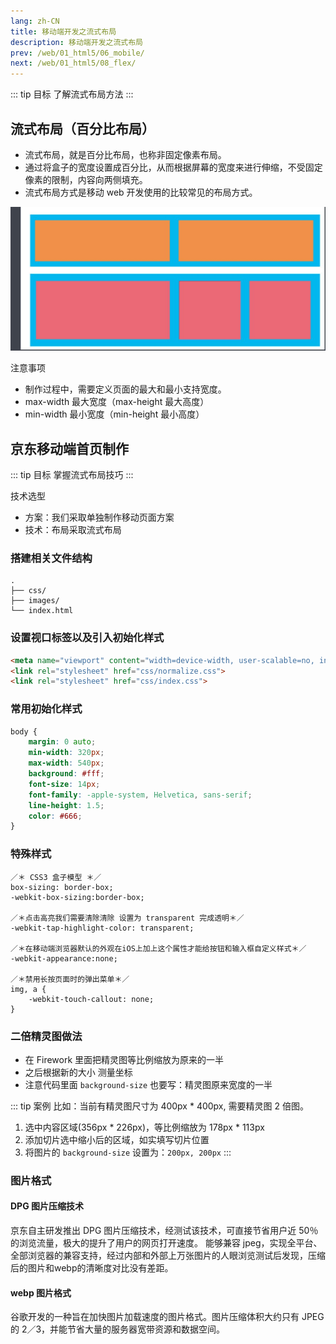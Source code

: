 ```yaml
---
lang: zh-CN
title: 移动端开发之流式布局
description: 移动端开发之流式布局
prev: /web/01_html5/06_mobile/
next: /web/01_html5/08_flex/
---
```


::: tip 目标
了解流式布局方法
:::

## 流式布局（百分比布局）

- 流式布局，就是百分比布局，也称非固定像素布局。
- 通过将盒子的宽度设置成百分比，从而根据屏幕的宽度来进行伸缩，不受固定像素的限制，内容向两侧填充。
- 流式布局方式是移动 web 开发使用的比较常见的布局方式。

![流式布局](./assets/README-1656316152236.png)

注意事项

- 制作过程中，需要定义页面的最大和最小支持宽度。
- max-width 最大宽度（max-height 最大高度）
- min-width 最小宽度（min-height 最小高度）

## 京东移动端首页制作

::: tip 目标
掌握流式布局技巧
:::

技术选型

- 方案：我们采取单独制作移动页面方案
- 技术：布局采取流式布局

### 搭建相关文件结构

```shell{}
.
├── css/
├── images/
└── index.html
```

### 设置视口标签以及引入初始化样式

```html
<meta name="viewport" content="width=device-width, user-scalable=no, initial-scale=1.0,maximum-scale=1.0, minimum-scale=1.0">
<link rel="stylesheet" href="css/normalize.css">
<link rel="stylesheet" href="css/index.css">
```

### 常用初始化样式

```css
body {
    margin: 0 auto;
    min-width: 320px;
    max-width: 540px;
    background: #fff;
    font-size: 14px;
    font-family: -apple-system, Helvetica, sans-serif;
    line-height: 1.5;
    color: #666;
}
```

### 特殊样式

```css{}
／＊ CSS3 盒子模型 ＊／
box-sizing: border-box;
-webkit-box-sizing:border-box;

／＊点击高亮我们需要清除清除 设置为 transparent 完成透明＊／
-webkit-tap-highlight-color: transparent;

／＊在移动端浏览器默认的外观在iOS上加上这个属性才能给按钮和输入框自定义样式＊／
-webkit-appearance:none;

／＊禁用长按页面时的弹出菜单＊／
img, a { 
    -webkit-touch-callout: none; 
}
```

### 二倍精灵图做法

- 在 Firework 里面把精灵图等比例缩放为原来的一半
- 之后根据新的大小 测量坐标
- 注意代码里面 `background-size` 也要写：精灵图原来宽度的一半

::: tip 案例
比如：当前有精灵图尺寸为 400px * 400px, 需要精灵图 2 倍图。

1. 选中内容区域(356px * 226px)，等比例缩放为 178px * 113px
2. 添加切片选中缩小后的区域，如实填写切片位置
3. 将图片的 `background-size` 设置为：`200px, 200px`
:::

### 图片格式

#### DPG 图片压缩技术

京东自主研发推出 DPG 图片压缩技术，经测试该技术，可直接节省用户近 50％ 的浏览流量，极大的提升了用户的网页打开速度。
能够兼容 jpeg，实现全平台、全部浏览器的兼容支持，经过内部和外部上万张图片的人眼浏览测试后发现，压缩后的图片和webp的清晰度对比没有差距。

#### webp 图片格式

谷歌开发的一种旨在加快图片加载速度的图片格式。图片压缩体积大约只有 JPEG 的 2／3，并能节省大量的服务器宽带资源和数据空间。

